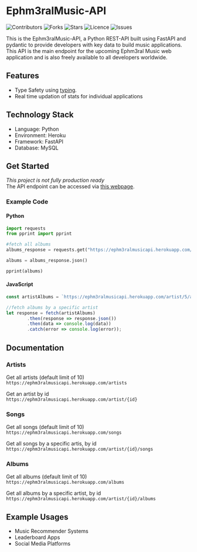# Ephm3ralMusic-API
![Contributors](https://img.shields.io/github/contributors/jade-bejide/Ephm3ralMusic-API?style=plastic)
![Forks](https://img.shields.io/github/forks/jade-bejide/Ephm3ralMusic-API)
![Stars](https://img.shields.io/github/stars/jade-bejide/Ephm3ralMusic-API)
![Licence](https://img.shields.io/github/license/jade-bejide/Ephm3ralMusic-API)
![Issues](https://img.shields.io/github/issues/jade-bejide/Ephm3ralMusic-API)

This is the Ephm3ralMusic-API, a Python REST-API built using FastAPI and pydantic to provide developers with key data to build music applications. This API is the main 
endpoint for the upcoming Ephm3ral Music web application and is also freely available to all developers worldwide.

## Features
<ul>
 <li>Type Safety using <a href="https://docs.python.org/3/library/typing.html" target="_blank">typing</a>.
  <li>Real time updation of stats for individual applications</li>
</ul>

## Technology Stack
* Language: Python
* Environment: Heroku
* Framework: FastAPI
* Database: MySQL

## Get Started
*This project is not fully production ready*
<br />
The API endpoint can be accessed via <a href="https://ephm3ralmusicapi.herokuapp.com/" target="_blank">this webpage</a>.

### Example Code
#### Python

```python
import requests
from pprint import pprint

#fetch all albums
albums_response = requests.get("https://ephm3ralmusicapi.herokuapp.com/albums")

albums = albums_response.json()

pprint(albums)
```

#### JavaScript

```javascript
const artistAlbums = `https://ephm3ralmusicapi.herokuapp.com/artist/5/albums`;

//fetch albums by a specific artist
let response = fetch(artistAlbums)
		.then(response => response.json())
		.then(data => console.log(data))
		.catch(error => console.log(error));
```

## Documentation
### Artists

Get all artists (default limit of 10)
<br />
```https://ephm3ralmusicapi.herokuapp.com/artists```

Get an artist by id
<br />
```https://ephm3ralmusicapi.herokuapp.com/artist/{id}```

### Songs

Get all songs (default limit of 10)
<br />
```https://ephm3ralmusicapi.herokuapp.com/songs```

Get all songs by a specific artis, by id
<br />
```https://ephm3ralmusicapi.herokuapp.com/artist/{id}/songs```

### Albums

Get all albums (default limit of 10)
<br />
```https://ephm3ralmusicapi.herokuapp.com/albums```

Get all albums by a specific artist, by id
<br />
```https://ephm3ralmusicapi.herokuapp.com/artist/{id}/albums```

## Example Usages
<ul>
  <li> Music Recommender Systems </li>
  <li> Leaderboard Apps </li>
  <li> Social Media Platforms </li>
 </ul>
